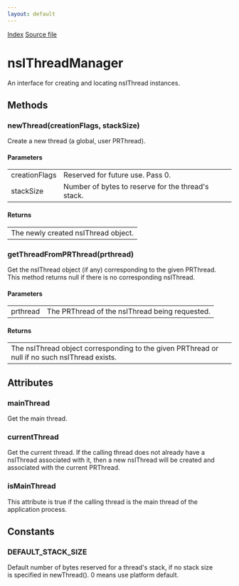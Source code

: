 ```yaml
---
layout: default
---
```

<div id='links'><a href="../index.html">Index</a>
<a href="http://dxr.mozilla.org/mozilla-central/source/xpcom/threads/nsIThreadManager.idl">Source file</a>
</div>

# nsIThreadManager #
  
An interface for creating and locating nsIThread instances.  
  

## Methods ##

### newThread(creationFlags, stackSize) ###
  
Create a new thread (a global, user PRThread).  
  
  
  

#### Parameters ####

<table>

<tr>
<td>creationFlags</td>
<td>  Reserved for future use.  Pass 0.  
</td>
</tr>

<tr>
<td>stackSize</td>
<td>  Number of bytes to reserve for the thread's stack.  
</td>
</tr>

</table>

#### Returns ####

<table>

<tr>
<td>  The newly created nsIThread object.  
</td>
</tr>

</table>

### getThreadFromPRThread(prthread) ###
  
Get the nsIThread object (if any) corresponding to the given PRThread.  
This method returns null if there is no corresponding nsIThread.  
  
  
  

#### Parameters ####

<table>

<tr>
<td>prthread</td>
<td>  The PRThread of the nsIThread being requested.  
</td>
</tr>

</table>

#### Returns ####

<table>

<tr>
<td>  The nsIThread object corresponding to the given PRThread or null if no  
  such nsIThread exists.  
</td>
</tr>

</table>

## Attributes ##

### mainThread ###
  
Get the main thread.  
  

### currentThread ###
  
Get the current thread.  If the calling thread does not already have a  
nsIThread associated with it, then a new nsIThread will be created and  
associated with the current PRThread.  
  

### isMainThread ###
  
This attribute is true if the calling thread is the main thread of the  
application process.  
  

## Constants ##

### DEFAULT_STACK_SIZE ###
  
Default number of bytes reserved for a thread's stack, if no stack size  
is specified in newThread(). 0 means use platform default.  
  
